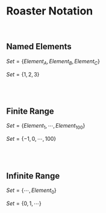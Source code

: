 
# Roaster Notation

<br>

## Named Elements

<!--  F : Roaster Notation Enumeration  -->
$Set = \lbrace Element_{ A} , Element_{ B} , Element_{ C} \rbrace$

<!--  -->

$Set = \lbrace 1 , 2 , 3 \rbrace$

<br>
<br>

## Finite Range

<!--  F : Roaster Notation Finite Range  -->
$Set = \lbrace Element_{ 1} , \cdots , Element_{ 100} \rbrace$

<!--  -->

$Set = \lbrace -1 , 0 , \cdots , 100 \rbrace$

<br>
<br>

## Infinite Range

<!--  F : Roaster Notation Infinite Range  -->
$Set = \lbrace \cdots , Element_{ 0} \rbrace$

<!--  -->

$Set = \lbrace 0 , 1 , \cdots \rbrace$


<br>
